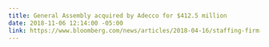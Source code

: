 ```yaml
---
title: General Assembly acquired by Adecco for $412.5 million
date: 2018-11-06 12:14:00 -05:00
link: https://www.bloomberg.com/news/articles/2018-04-16/staffing-firm-adecco-buys-general-assembly-for-412-5-million
---
```


